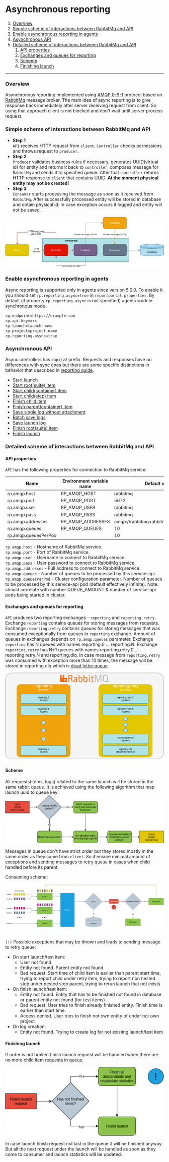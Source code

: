 # Asynchronous reporting

1. [Overview](#overview)
1. [Simple scheme of interactions between RabbitMq and API](#simple-sccheme-of-interactions-between-rabbitmq-and-api)
1. [Enable asynchronous reporting in agents](#enable-asynchronous-reporting-in-agents)
1. [Asynchronous API](#asynchronous-api)
1. [Detailed scheme of interactions between RabbitMq and API](#detailed-scheme-of-interactions-between-rabbitmq-and-api)
    1. [API properties](#api-properties)
    1. [Exchanges and queues for reporting](#exchanges-and-queues-for-reporting)
    1. [Scheme](#scheme)
    1. [Finishing launch](#finishing-launch)
---

### Overview

Asynchronous reporting implemented using [AMQP 0-9-1](https://www.rabbitmq.com/tutorials/amqp-concepts.html) protocol based on 
[RabbitMq](https://www.rabbitmq.com) message broker.
The main idea of async reporting is to give response back immediately after server receiving request from client.
So using that approach client is not blocked and don't wait until server process request.

### Simple scheme of interactions between RabbitMq and API

* **Step 1**  
`API` receives HTTP request from `client`. `Controller` checks permissions and throws request to `producer`.
* **Step 2**  
`Producer` validates business rules if necessary, generates UUID(virtual id) for entity and returns it back to `controller`, 
composes message for `RabbitMq` and 
sends it to specified queue.
After that `controller` returns HTTP response to `client` that contains UUID. **At the moment physical entity may not be created!**
* **Step 3**  
`Consumer` starts processing the message as soon as it received from `RabbitMq`. 
After successfully processed entity will be stored in database and obtain physical id. 
In case exception occurs it logged and entity will not be saved.

![](/src/Images/devguide/async/simple-scheme.png)

### Enable asynchronous reporting in agents

Async reporting is supported only in agents since version 5.0.0.
To enable it you should set `rp.reporting.async=true` in `reportportal.properties`.
By default (if property `rp.reporting.async` is not specified) agents work in synchronous mode.

```properties
rp.endpoint=https://example.com
rp.api.key=xxx
rp.launch=launch-name
rp.project=project-name
rp.reporting.async=true
```

### Asynchronous API

Async controllers has `/api/v2` prefix.
Requests and responses have no differences with sync ones but there are some specific distinctions in behavior that described in 
[reporting guide](./reporting.md).

* [Start launch](./reporting.md#start-launch)
* [Start root(suite) item](./reporting.md#start-rootsuite-item)
* [Start child(container) item](./reporting.md#start-childcontainer-item)
* [Start child(step) item](./reporting.md#start-childstep-item)
* [Finish child item](./reporting.md#finish-child-item)
* [Finish parent(container) item](./reporting.md#finish-parentcontainer-item)
* [Save single log without attachment](./reporting.md#save-single-log-without-attachment)
* [Batch save logs](./reporting.md#batch-save-logs)
* [Save launch log](./reporting.md#save-launch-log)
* [Finish root(suite) item](./reporting.md#finish-rootsuite-item)
* [Finish launch](./reporting.md#finish-launch)

### Detailed scheme of interactions between RabbitMq and API

#### API properties

`API` has the following properties for connection to RabbitMq service:

| Name                 | Environment variable name | Default value                          |
|----------------------|---------------------------|----------------------------------------|
| rp.amqp.host         | RP_AMQP_HOST              | rabbitmq                               |
| rp.amqp.port         | RP_AMQP_PORT              | 5672                                   |
| rp.amqp.user         | RP_AMQP_USER              | rabbitmq                               |
| rp.amqp.pass         | RP_AMQP_PASS              | rabbitmq                               |
| rp.amqp.addresses    | RP_AMQP_ADDRESSES         | amqp://rabbitmq:rabbitmq@rabbitmq:5672 |
| rp.amqp.queues       | RP_AMQP_QUEUES            | 10                                     |
| rp.amqp.queuesPerPod |                           | 10                                     |

`rp.amqp.host` - Hostname of RabbitMq service.  
`rp.amqp.port` - Port of RabbitMq service.  
`rp.amqp.user` - Username to connect to RabbitMq service.  
`rp.amqp.pass` - User password to connect to RabbitMq service.  
`rp.amqp.addresses` - Full address to connect to RabbitMq service.  
`rp.amqp.queues` - Number of queues to be processed by this service-api.  
`rp.amqp.queuesPerPod` - Cluster configuration parameter. Number of queues to be processed by this service-api pod 
(default effectively infinite).
Note: should correlate with number QUEUE_AMOUNT & number of service-api pods being started in cluster.

#### Exchanges and queues for reporting

`API` produces two reporting exchanges - `reporting` and `reporting.retry`. Exchange `reporting` contains queues for storing messages 
from requests. Exchange `reporting.retry` contains queues for storing messages that was consumed exceptionally from queues in `reporting` 
exchange. Amount of queues in exchanges depends on `rp.amqp.queues` parameter. Exchange `reporting` has N queues with names 
reporting.0 ... reporting.N. Exchange `reporting.retry` has N+1 queues with names reporting.retry.0 ... reporting.retry.N and reporting.dlq.
In case message from `reporting.retry` was consumed with exception more than 10 times, the message will be stored in reporting.dlq which is 
[dead letter queue](https://www.rabbitmq.com/dlx.html).

![](/src/Images/devguide/async/exchanges-queues.png)

#### Scheme

All requests(items, logs) related to the same launch will be stored in the same rabbit queue. 
It is achieved using the following algorithm that map launch uuid to queue key:
![](/src/Images/devguide/async/uuid-queus-mapping.png)

Messages in queue don't have strict order but they stored mostly in the same order as they came from `client`. 
So it ensure minimal amount of exceptions and sending messages to retry queue in cases when child handled before its parent. 

Consuming scheme:

![](/src/Images/devguide/async/consuming.png)

`(!)` Possible exceptions that may be thrown and leads to sending message to retry queue:
* On start launch/test item:
    * User not found
    * Entity not found. Parent entity not found
    * Bad request. Start time of child item is earlier than parent start time, trying to report child under retry item, trying 
    to report non nested step under nested step parent, trying to rerun launch that not exists
* On finish launch/test item:
    * Entity not found. Entity that has to be finished not found in database or parent entity not found (for test items).
    * Bad request. User tries to finish already finished entity. Finish time is earlier than start time.
    * Access denied. User tries to finish not own entity of under not own project
* On log creation:
    * Entity not found. Trying to create log for not existing launch/test item

#### Finishing launch

If order is not broken finish launch request will be handled when there are no more child item requests in queue.

![](/src/Images/devguide/async/finish-launch.png)

In case launch finish request not last in the queue it will be finished anyway. 
But all the next request under the launch will be handled as soon as they come to consumer and launch statistics will be updated.

